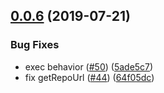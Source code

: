 ## [0.0.6](https://github.com/algolia/shipjs/compare/v0.0.5...v0.0.6) (2019-07-21)


### Bug Fixes

* exec behavior ([#50](https://github.com/algolia/shipjs/issues/50)) ([5ade5c7](https://github.com/algolia/shipjs/commit/5ade5c7))
* fix getRepoUrl ([#44](https://github.com/algolia/shipjs/issues/44)) ([64f05dc](https://github.com/algolia/shipjs/commit/64f05dc))




